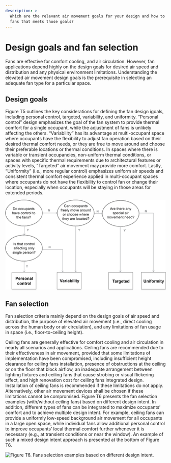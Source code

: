 ```yaml
---
description: >-
  Which are the relevant air movement goals for your design and how to select
  fans that meets those goals?
---
```


# Design goals and fan selection

Fans are effective for comfort cooling, and air circulation. However, fan applications depend highly on the design goals for desired air speed and distribution and any physical environment limitations. Understanding the elevated air movement design goals is the prerequisite in selecting an adequate fan type for a particular space.

## Design goals <a href="#_toc137824705" id="_toc137824705"></a>

Figure T5 outlines the key considerations for defining the fan design igoals, including personal control, targeted, variability, and uniformity. “Personal control” design emphasizes the goal of the fan system to provide thermal comfort for a single occupant, while the adjustment of fans is unlikely affecting the others. “Variability” has its advantage at multi-occupant space where occupants have the flexibility to adjust fan operation based on their desired thermal comfort needs, or they are free to move around and choose their preferable locations or thermal conditions. In spaces where there is variable or transient occupancies, non-uniform thermal conditions, or spaces with specific thermal requirements due to architectural features or activity levels, “Targeted” air movement may provide more comfort. Lastly, “Uniformity” (i.e., more regular control) emphasizes uniform air speeds and consistent thermal comfort experience applied in multi-occupant spaces where occupants do not have the flexibility to control fan or change their location, especially when occupants will be staying in those areas for extended periods.

![Figure T5. Flow chart of design intent for air speed and distribution.](<../.gitbook/assets/0 (1).png>)

## Fan selection <a href="#_toc137824706" id="_toc137824706"></a>

Fan selection criteria mainly depend on the design goals of air speed and distribution, the purpose of elevated air movement (i.e., direct cooling across the human body or air circulation), and any limitations of fan usage in space (i.e., floor-to-ceiling height).

Ceiling fans are generally effective for comfort cooling and air circulation in nearly all scenarios and applications. Ceiling fans are recommended due to their effectiveness in air movement, provided that some limitations of implementation have been compromised, including insufficient height clearance for ceiling fans installation, presence of obstructions at the ceiling or on the floor that block airflow, an inadequate arrangement between lighting fixtures and ceiling fans that cause strobing or visual flickering effect, and high renovation cost for ceiling fans integrated design. Installation of ceiling fans is recommended if these limitations do not apply. Alternatively, other air movement devices shall be chosen if these limitations cannot be compromised. Figure T6 presents the fan selection examples (with/without ceiling fans) based on different design intent. In addition, different types of fans can be integrated to maximize occupants’ comfort and to achieve multiple design intent. For example, ceiling fans can provide a uniformly low-speed background air movement for all occupants in a large open space, while individual fans allow additional personal control to improve occupants’ local thermal comfort further whenever it is necessary (e.g., at transient conditions or near the window). An example of such a mixed design intent approach is presented at the bottom of Figure T6.

![Figure T6. Fans selection examples based on different design intent.
](<../.gitbook/assets/1 (13).png>)
